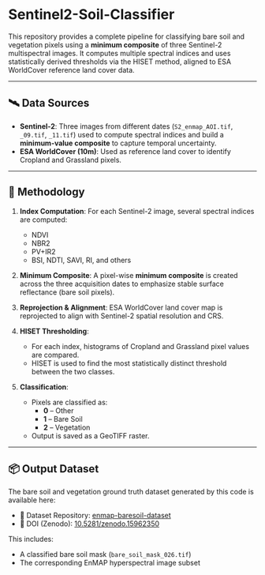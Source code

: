 # Sentinel2-Soil-Classifier

This repository provides a complete pipeline for classifying bare soil and vegetation pixels using a **minimum composite** of three Sentinel-2 multispectral images. It computes multiple spectral indices and uses statistically derived thresholds via the HISET method, aligned to ESA WorldCover reference land cover data.

---

## 🛰️ Data Sources

- **Sentinel-2**: Three images from different dates (`S2_enmap_AOI.tif`, `_09.tif`, `_11.tif`) used to compute spectral indices and build a **minimum-value composite** to capture temporal uncertainty.
- **ESA WorldCover (10m)**: Used as reference land cover to identify Cropland and Grassland pixels.

---

## 🧮 Methodology

1. **Index Computation**: For each Sentinel-2 image, several spectral indices are computed:
    - NDVI
    - NBR2
    - PV+IR2 
    - BSI, NDTI, SAVI, RI, and others

2. **Minimum Composite**: A pixel-wise **minimum composite** is created across the three acquisition dates to emphasize stable surface reflectance (bare soil pixels).

3. **Reprojection & Alignment**: ESA WorldCover land cover map is reprojected to align with Sentinel-2 spatial resolution and CRS.

4. **HISET Thresholding**:
    - For each index, histograms of Cropland and Grassland pixel values are compared.
    - HISET is used to find the most statistically distinct threshold between the two classes.

5. **Classification**:
    - Pixels are classified as:
        - **0** – Other
        - **1** – Bare Soil
        - **2** – Vegetation
    - Output is saved as a GeoTIFF raster.

---

## 📦 Output Dataset

The bare soil and vegetation ground truth dataset generated by this code is available here:

- 📁 Dataset Repository: [enmap-baresoil-dataset](https://github.com/harisA1/Benchmark-EnMAP-Dataset-for-Unmixing)
- 📄 DOI (Zenodo): [10.5281/zenodo.15962350 ](https://zenodo.org/records/15962350)

This includes:
- A classified bare soil mask (`bare_soil_mask_026.tif`)
- The corresponding EnMAP hyperspectral image subset


